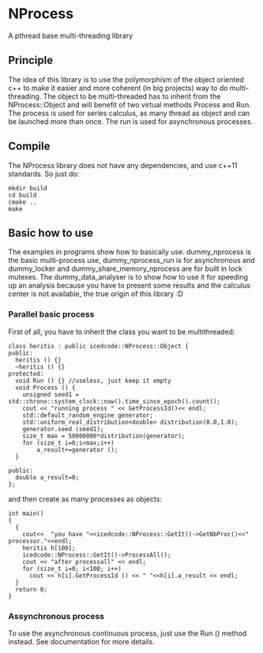 # NProcess
A pthread base multi-threading library

## Principle
The idea of this library is to use the polymorphism of the object oriented c++ to make it easier and more coherent (in big projects) way to do multi-threading. The object to be multi-threaded has to inherit from the NProcess::Object and will benefit of two virtual methods Process and Run. The process is used for series calculus, as many thread as object and can be launched more than once. The run is used for asynchronous processes.

## Compile
The NProcess library does not have any dependencies, and use c++11 standards. So just do:

    mkdir build
    cd build
    cmake ..
    make

## Basic how to use
The examples in programs show how to basically use. dummy_nprocess is the basic multi-process use, dummy_nprocess_run is for asynchronous and dummy_locker and dummy_share_memory_nprocess are for built in lock mutexes. The dummy_data_analyser is to show how to use it for speeding up an analysis because you have to present some results and the calculus center is not available, the true origin of this library :D

### Parallel basic process
First of all, you have to inherit the class you want to be multithreaded:

    class heritis : public icedcode::NProcess::Object {
    public:
      heritis () {}
      ~heritis () {}
    protected:
      void Run () {} //useless, just keep it empty
      void Process () {
        unsigned seed1 = std::chrono::system_clock::now().time_since_epoch().count();
        cout << "running process " << GetProcessId()<< endl;
        std::default_random_engine generator;
        std::uniform_real_distribution<double> distribution(0.0,1.0);
        generator.seed (seed1);
        size_t max = 50000000*distribution(generator);
        for (size_t i=0;i<max;i++)
            a_result+=generator ();
      }

    public:
      double a_result=0;
    };

and then create as many processes as objects:

    int main()
    {
      {
        cout<<  "you have "<<icedcode::NProcess::GetIt()->GetNbProc()<<" processor."<<endl;
        heritis h[100];
        icedcode::NProcess::GetIt()->ProcessAll();
        cout << "after processall" << endl;
        for (size_t i=0; i<100; i++)
          cout << h[i].GetProcessId () << " "<<h[i].a_result << endl;
      }
      return 0;
    }

### Assynchronous process
To use the asynchronous continuous process, just use the Run () method instead. See documentation for more details.






